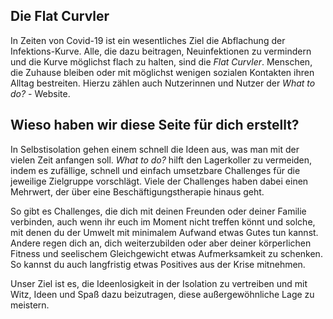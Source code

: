 ## Die Flat Curvler

In Zeiten von Covid-19 ist ein wesentliches Ziel die Abflachung der Infektions-Kurve. Alle, die dazu beitragen, Neuinfektionen zu vermindern und die Kurve möglichst flach zu halten, sind die *Flat Curvler*. Menschen, die Zuhause bleiben oder mit möglichst  wenigen sozialen Kontakten ihren Alltag bestreiten. Hierzu zählen auch Nutzerinnen und Nutzer der *What to do?* - Website. 

## Wieso haben wir diese Seite für dich erstellt?

In Selbstisolation gehen einem schnell die Ideen aus, was man mit der vielen Zeit anfangen soll. *What to do?* hilft den Lagerkoller zu vermeiden, indem es zufällige, schnell und einfach umsetzbare Challenges für die jeweilige Zielgruppe vorschlägt.
Viele der Challenges haben dabei einen Mehrwert, der über eine Beschäftigungstherapie hinaus geht.

So gibt es Challenges, die dich mit deinen Freunden oder deiner Familie verbinden, auch wenn ihr euch im Moment nicht treffen könnt und solche, mit denen du der Umwelt mit minimalem Aufwand etwas Gutes tun kannst. Andere regen dich an, dich weiterzubilden oder aber deiner körperlichen Fitness und seelischem Gleichgewicht etwas Aufmerksamkeit zu schenken. So kannst du auch langfristig etwas Positives aus der Krise mitnehmen.

Unser Ziel ist es, die Ideenlosigkeit in der Isolation zu vertreiben und mit Witz, Ideen und Spaß dazu beizutragen, diese außergewöhnliche Lage zu meistern. 
